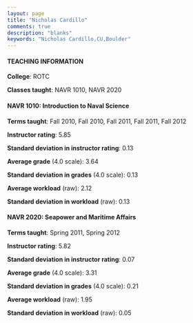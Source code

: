 ```yaml
---
layout: page
title: "Nicholas Cardillo" 
comments: true
description: "blanks"
keywords: "Nicholas Cardillo,CU,Boulder"
---
```

<head>
<script src="https://ajax.googleapis.com/ajax/libs/jquery/2.1.3/jquery.min.js"></script>
<script src="https://dl.dropboxusercontent.com/s/pc42nxpaw1ea4o9/highcharts.js?dl=0"></script>
<!-- <script src="../assets/js/highcharts.js"></script> -->
<style type="text/css">@font-face {
	font-family: "Bebas Neue";
	src: url(https://www.filehosting.org/file/details/544349/BebasNeue Regular.otf) format("opentype");
	}
	h1.Bebas { 
		font-family: "Bebas Neue", Verdana, Tahoma;
	}
</style>
</head>
	   
#### TEACHING INFORMATION

**College**: ROTC

**Classes taught**: NAVR 1010, NAVR 2020

#### NAVR 1010: Introduction to Naval Science

**Terms taught**: Fall 2010, Fall 2010, Fall 2011, Fall 2011, Fall 2012

**Instructor rating**: 5.85

**Standard deviation in instructor rating**: 0.13

**Average grade** (4.0 scale): 3.64

**Standard deviation in grades** (4.0 scale): 0.13

**Average workload** (raw): 2.12

**Standard deviation in workload** (raw): 0.13

#### NAVR 2020: Seapower and Maritime Affairs

**Terms taught**: Spring 2011, Spring 2012

**Instructor rating**: 5.82

**Standard deviation in instructor rating**: 0.07

**Average grade** (4.0 scale): 3.31

**Standard deviation in grades** (4.0 scale): 0.21

**Average workload** (raw): 1.95

**Standard deviation in workload** (raw): 0.05

